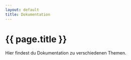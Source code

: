 ```yaml
---
layout: default
title: Dokumentation
---
```


# {{ page.title }}

Hier findest du Dokumentation zu verschiedenen Themen.
